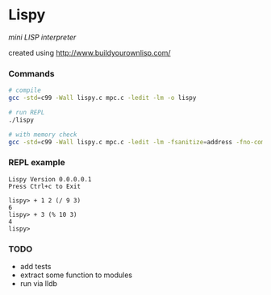 # Lispy
*mini LISP interpreter*

created using http://www.buildyourownlisp.com/

### Commands
```bash
# compile
gcc -std=c99 -Wall lispy.c mpc.c -ledit -lm -o lispy

# run REPL
./lispy

# with memory check
gcc -std=c99 -Wall lispy.c mpc.c -ledit -lm -fsanitize=address -fno-common -fno-omit-frame-pointer -o lispy
```

### REPL example
```
Lispy Version 0.0.0.0.1
Press Ctrl+c to Exit

lispy> + 1 2 (/ 9 3)
6
lispy> + 3 (% 10 3)
4
lispy>
```

### TODO
* add tests
* extract some function to modules
* run via lldb
